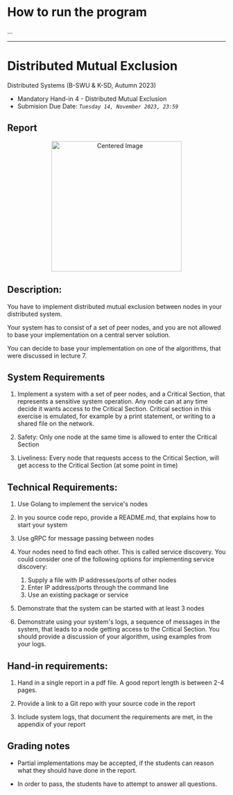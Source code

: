 # How to run the program

...


--------------------------------------------------------------------

# Distributed Mutual Exclusion
Distributed Systems (B-SWU & K-SD, Autumn 2023)
* Mandatory Hand-in 4 - Distributed Mutual Exclusion
* Submision Due Date: *`Tuesday 14, November 2023, 23:59`*

## Report

<!-- - [LaTeX Report](https://www.overleaf.com/project/6526533fc222a23d8a1ca8d4) -->

<div style="text-align: center;">
    <img src="https://i.imgur.com/NcX1hkX.png" alt="Centered Image" width="300">
</div>


## Description:

You have to implement distributed mutual exclusion between nodes in your distributed system. 

Your system has to consist of a set of peer nodes, and you are not allowed to base your implementation on a central server solution.

You can decide to base your implementation on one of the algorithms, that were discussed in lecture 7.



## System Requirements

1. Implement a system with a set of peer nodes, and a Critical Section, that represents a sensitive system operation. Any node can at any time decide it wants access to the Critical Section. Critical section in this exercise is emulated, for example by a print statement, or writing to a shared file on the network.
 
2. Safety: Only one node at the same time is allowed to enter the Critical Section 

3. Liveliness: Every node that requests access to the Critical Section, will get access to the Critical Section (at some point in time)

## Technical Requirements:

1. Use Golang to implement the service's nodes

2. In you source code repo, provide a README.md, that explains how to start your system

3. Use gRPC for message passing between nodes

4. Your nodes need to find each other. This is called service discovery. You could consider  one of the following options for implementing service discovery:
   1. Supply a file with IP addresses/ports of other nodes
   2. Enter IP address/ports through the command line
   3. Use an existing package or service

5. Demonstrate that the system can be started with at least 3 nodes

6. Demonstrate using your system's logs,  a sequence of messages in the system, that leads to a node getting access to the Critical Section. You should provide a discussion of your algorithm, using examples from your logs.


## Hand-in requirements:

1. Hand in a single report in a pdf file. A good report length is between 2-4 pages.

2. Provide a link to a Git repo with your source code in the report

3. Include system logs, that document the requirements are met, in the appendix of your report


## Grading notes

* Partial implementations may be accepted, if the students can reason what they should have done in the report.

* In order to pass, the students have to attempt to answer all questions.

